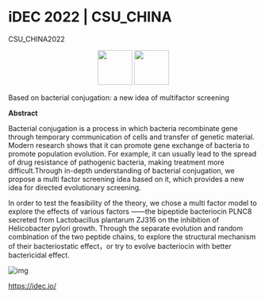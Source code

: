 # iDEC 2022 | CSU_CHINA

CSU_CHINA2022

<center class="half">
    <img src="https://s1.ax1x.com/2022/10/08/xGmmQS.png" height="70"/>
    <img src="https://s1.ax1x.com/2022/10/08/xGmuLQ.png" height="70"/>
</center>



Based on bacterial conjugation: a new idea of multifactor screening





**Abstract**

Bacterial conjugation is a process in which bacteria recombinate gene through temporary communication of cells and transfer of genetic material. Modern research shows that it can promote gene exchange of bacteria to promote population evolution. For example, it can usually lead to the spread of drug resistance of pathogenic bacteria, making treatment more difficult.Through in-depth understanding of bacterial conjugation, we propose a multi factor screening idea based on it, which provides a new idea for directed evolutionary screening.

In order to test the feasibility of the theory, we chose a multi factor model to explore the effects of various factors ­——the bipeptide bacteriocin PLNC8 secreted from Lactobacillus plantarum ZJ316 on the inhibition of Helicobacter pylori growth. Through the separate evolution and random combination of the two peptide chains, to explore the structural mechanism of their bacteriostatic effect，or try to evolve bacteriocin with better bactericidal effect.







![img](https://s1.ax1x.com/2022/10/08/xGmZz8.png)



https://idec.io/